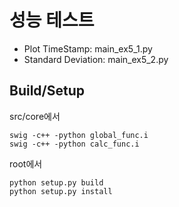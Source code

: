# 성능 테스트

- Plot TimeStamp: main_ex5_1.py
- Standard Deviation: main_ex5_2.py

## Build/Setup
src/core에서
```commandline
swig -c++ -python global_func.i
swig -c++ -python calc_func.i
```

root에서
```commandline
python setup.py build
python setup.py install
```
